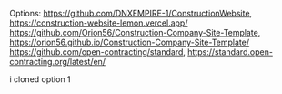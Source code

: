 Options:
https://github.com/DNXEMPIRE-1/ConstructionWebsite, https://construction-website-lemon.vercel.app/
https://github.com/Orion56/Construction-Company-Site-Template, https://orion56.github.io/Construction-Company-Site-Template/
https://github.com/open-contracting/standard, https://standard.open-contracting.org/latest/en/

i cloned option 1